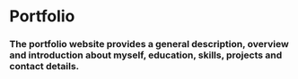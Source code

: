 # Portfolio
### The portfolio website provides a general description, overview and introduction about myself, education, skills, projects and contact details.
